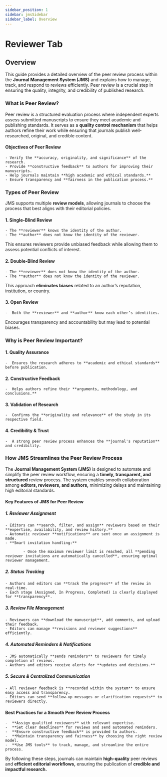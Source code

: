 ```yaml
---
sidebar_position: 1
sidebar: jmsSidebar
sidebar_label: Overview
---
```


# Reviewer Tab

## Overview

This guide provides a detailed overview of the peer review process within the **Journal Management System (JMS)** and explains how to manage, track, and respond to reviews efficiently. Peer review is a crucial step in ensuring the quality, integrity, and credibility of published research.

### What is Peer Review?

Peer review is a structured evaluation process where independent experts assess submitted manuscripts to ensure they meet academic and publishing standards. It serves as a **quality control mechanism** that helps authors refine their work while ensuring that journals publish well-researched, original, and credible content.

#### Objectives of Peer Review

    - Verify the **accuracy, originality, and significance** of the research.
    - Provide **constructive feedback** to authors for improving their manuscripts.
    - Help journals maintain **high academic and ethical standards.**
    - Ensure transparency and **fairness in the publication process.**

### Types of Peer Review

JMS supports multiple **review models**, allowing journals to choose the process that best aligns with their editorial policies.

#### 1. Single-Blind Review

    - The **reviewer** knows the identity of the author.
    - The **author** does not know the identity of the reviewer.

This ensures reviewers provide unbiased feedback while allowing them to assess potential conflicts of interest.

#### 2. Double-Blind Review

    - The **reviewer** does not know the identity of the author.
    - The **author** does not know the identity of the reviewer.
    
This approach **eliminates biases** related to an author’s reputation, institution, or country.

#### 3. Open Review

    -  Both the **reviewer** and **author** know each other’s identities.

Encourages transparency and accountability but may lead to potential biases.

### Why is Peer Review Important?

#### 1. Quality Assurance

    -  Ensures the research adheres to **academic and ethical standards** before publication.

#### 2. Constructive Feedback

    -  Helps authors refine their **arguments, methodology, and conclusions.**

#### 3. Validation of Research

    -  Confirms the **originality and relevance** of the study in its respective field.

#### 4. Credibility & Trust

    -  A strong peer review process enhances the **journal's reputation** and credibility.

### How JMS Streamlines the Peer Review Process

The **Journal Management System (JMS)** is designed to automate and simplify the peer review workflow, ensuring a **timely, transparent, and structured** review process. The system enables smooth collaboration among **editors, reviewers, and authors,** minimizing delays and maintaining high editorial standards.

#### Key Features of JMS for Peer Review

##### 1. Reviewer Assignment

    - Editors can **search, filter, and assign** reviewers based on their **expertise, availability, and review history.**
    - Automatic reviewer **notifications** are sent once an assignment is made.
    - **Smart invitation handling:**

            - Once the maximum reviewer limit is reached, all **pending reviewer invitations are automatically cancelled**, ensuring optimal reviewer management.

##### 2. Status Tracking

    - Authors and editors can **track the progress** of the review in real-time.
    - Each stage (Assigned, In Progress, Completed) is clearly displayed for **transparency**.

##### 3. Review File Management

    - Reviewers can **download the manuscript**, add comments, and upload their feedback.
    - Editors can manage **revisions and reviewer suggestions** efficiently.

##### 4. Automated Reminders & Notifications

    - JMS automatically **sends reminders** to reviewers for timely completion of reviews.
    - Authors and editors receive alerts for **updates and decisions.**

##### 5. Secure & Centralized Communication

    - All reviewer feedback is **recorded within the system** to ensure easy access and transparency.
    - Editors can send **follow-up messages or clarification requests** to reviewers directly.

#### Best Practices for a Smooth Peer Review Process

    -  **Assign qualified reviewers** with relevant expertise.
    -  **Set clear deadlines** for reviews and send automated reminders.
    -  **Ensure constructive feedback** is provided to authors.
    -  **Maintain transparency and fairness** by choosing the right review model.
    -  **Use JMS tools** to track, manage, and streamline the entire process.
By following these steps, journals can maintain **high-quality** peer reviews and **efficient editorial workflows,** ensuring the publication of **credible and impactful research.**
